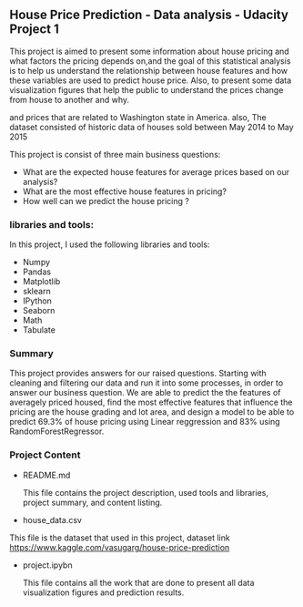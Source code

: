 ## House Price Prediction - Data analysis - Udacity Project 1


This project is aimed to present some information about house pricing and what factors the pricing depends on,and the goal of this statistical analysis is to help us understand the relationship between house features and how these variables are used to predict house price. Also, to present some data visualization figures that help the public to understand the prices change from house to another and why.


and prices that are related to Washington  state in America. also, The dataset consisted of historic data of houses sold between May 2014 to May 2015

This project is consist of three main business questions:
* What are the expected house features for average prices based on our analysis?
* What are the most effective house features in pricing?
* How well can we predict the house pricing ?

### libraries and tools:
In this project, I used the following libraries and tools:
* Numpy
* Pandas
* Matplotlib
* sklearn
* IPython
* Seaborn
* Math
* Tabulate

### Summary

This project provides answers for our raised questions. Starting with cleaning and filtering our data and run it into some processes, in order to answer our business question. We are able to predict the the features of averagely priced housed, find the most effective features that influence the pricing are the house grading and lot area, and design a model to be able to predict 69.3% of house pricing using Linear reggression and 83% using RandomForestRegressor.

### Project Content

* README.md
  
  This file contains the project description, used tools and libraries, project summary, and content listing.
* house_data.csv

 This file is the dataset that used in this project, dataset link https://www.kaggle.com/vasugarg/house-price-prediction
* project.ipybn

  This file contains all the work that are done to present all data visualization figures and prediction results.




